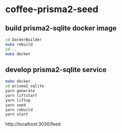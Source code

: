 # coffee-prisma2-seed

## build prisma2-sqlite docker image

```bash
cd DockerBuilder
make rebuild
cd ..
make docker
```

## develop prisma2-sqlite service

```bash
make docker
cd prisma2_sqlite
yarn generate
yarn liftstart
yarn liftup
yarn seed
yarn rebuild
yarn start
```

http://localhost:3030/feed
